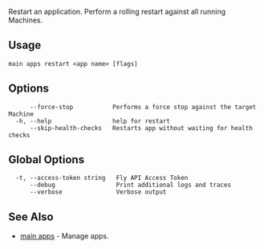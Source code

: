 Restart an application. Perform a rolling restart against all running Machines.

## Usage
~~~
main apps restart <app name> [flags]
~~~

## Options

~~~
      --force-stop           Performs a force stop against the target Machine
  -h, --help                 help for restart
      --skip-health-checks   Restarts app without waiting for health checks
~~~

## Global Options

~~~
  -t, --access-token string   Fly API Access Token
      --debug                 Print additional logs and traces
      --verbose               Verbose output
~~~

## See Also

* [main apps](/docs/flyctl/main-apps/)	 - Manage apps.

